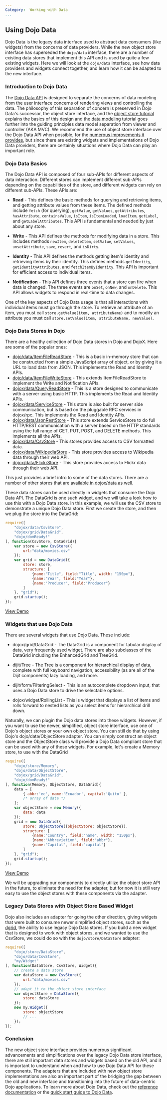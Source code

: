 ```yaml
---
Category:  Working with Data
...
```


## Using Dojo Data

Dojo Data is the legacy data interface used to abstract data consumers (like widgets) from the concerns of data providers. While the new object store interface has superseded the `dojo/data` interface, there are a number of existing data stores that implement this API and is used by quite a few existing widgets. Here we will look at the `dojo/data` interface, see how data providers and widgets connect together, and learn how it can be adapted to the new interface.

### Introduction to Dojo Data

The [Dojo Data API](/reference-guide/1.10/dojo/data.html) is designed to separate the concerns of data modeling from the user interface concerns of rendering views and controlling the data. The philosophy of this separation of concern is preserved in Dojo Data's successor, the object store interface, and the [object store tutorial](../intro_dojo_store/) explains the basics of this design and the [data modeling](../data_modeling/) tutorial goes further into the guiding principles data model separation from viewer and controller (AKA MVC).
We recommend the use of object store interface over the Dojo Data API when possible, for the [numerous improvements it provides](http://www.sitepen.com/blog/2011/02/15/dojo-object-stores/), but since there are existing widgets and implementations of Dojo Data providers, there are certainly situations where Dojo Data can play an important role.

### Dojo Data Basics

The Dojo Data API is composed of four sub-APIs for different aspects of data interaction. Different stores can implement different sub-APIs depending on the capabilities of the store, and different widgets can rely on different sub-APIs. These APIs are:

*   **Read** - This defines the basic methods for querying and retrieving items, and getting attribute values from these items. The defined methods include `fetch` (for querying), `getValue`, `getValues`, `getAttributes`, `hasAttribute`, `containsValue`, `isItem`, `isItemLoaded`, `loadItem`, `getLabel`, and `getLabelAttributes`. This API is fundamental and needed by just about any store.

*   **Write** - This API defines the methods for modifying data in a store. This includes methods `newItem`, `deleteItem`, `setValue`, `setValues`, `unsetAttribute`, `save`, `revert`, and `isDirty`.

*   **Identity** - This API defines the methods getting item's identity and retrieving items by their identity. This defines methods `getIdentity`, `getIdentityAttributes`, and `fetchItemByIdentity`. This API is important for efficient access to individual items.

*   **Notification** - This API defines three events that a store can fire when data is changed. The three events are `onSet`, `onNew`, and `onDelete`. This API allows widgets to respond in real-time to data changes.

One of the key aspects of Dojo Data usage is that all interactions with individual items must go through the store. To retrieve an attribute of an item, you must call `store.getValue(item, attributeName)` and to modify an attribute you must call `store.setValue(item, attributeName, newValue)`.

### Dojo Data Stores in Dojo

There are a healthy collection of Dojo Data stores in Dojo and DojoX. Here are some of the popular ones:

*   [dojo/data/ItemFileReadStore](/reference-guide/1.10/dojo/data/ItemFileReadStore.html#dojo-data-itemfilereadstore) - This is a basic in-memory store that can be constructed from a simple JavaScript array of object, or by giving it a URL to load data from JSON. This implements the Read and Identity APIs.
*   [dojo/data/ItemFileWriteStore](/reference-guide/1.10/dojo/data/ItemFileReadStore.html#dojo-data-itemfilewritestore) - This extends ItemFileReadStore to implement the Write and Notification APIs.
*   [dojox/data/QueryReadStore](/reference-guide/1.10/dojox/data/QueryReadStore.html#dojox-data-queryreadstore) - This is a store designed to communicate with a server using basic HTTP. This implements the Read and Identity APIs.
*   [dojox/data/ServiceStore](/reference-guide/1.10/dojox/data/ServiceStore.html#dojox-data-servicestore) - This store is also built for server side communication, but is based on the pluggable RPC services in dojox/rpc. This implements the Read and Identity APIs.
*   [dojox/data/JsonRestStore](/reference-guide/1.10/dojox/data/JsonRestStore.html#dojox-data-jsonreststore) - This store extends ServiceStore to do full HTTP/REST communication with a server based on the HTTP standards using the full range of GET, PUT, POST, and DELETE methods. This implements all the APIs.
*   [dojox/data/CsvStore](/reference-guide/1.10/dojox/data/CsvStore.html#dojox-data-csvstore) - This stores provides access to CSV formatted data.
*   [dojox/data/WikipediaStore](/reference-guide/1.10/dojox/data/WikipediaStore.html#dojox-data-wikipediastore) - This store provides access to Wikipedia data through their web API.
*   [dojox/data/FlickrStore](/reference-guide/1.10/dojox/data/FlickrStore.html#dojox-data-flickrstore) - This store provides access to Flickr data through their web API.

This just provides a brief intro to some of the data stores. There are a number of other stores that are [available in dojox/data as well](http://archive.dojotoolkit.org/nightly/dojotoolkit/dojox/data/).

These data stores can be used directly in widgets that consume the Dojo Data API. The DataGrid is one such widget, and we will take a look how to use this with a Dojo Data store. In this example, we will use the CSV store to demonstrate a unique Dojo Data store. First we create the store, and then we plug the store into the DataGrid:

```js
require([
	"dojox/data/CsvStore",
	"dojox/grid/DataGrid",
	"dojo/domReady!"
], function(CsvStore, DataGrid){
	var store = new CsvStore({
		url:"data/movies.csv"
	});
	var grid = new DataGrid({
		store: store,
		structure: [
			{name:"Title", field:"Title", width: "150px"},
			{name:"Year", field:"Year"},
			{name:"Producer", field:"Producer"}
		]
	}, "grid");
	grid.startup();
});
```
[View Demo](demo/demo.html)

### Widgets that use Dojo Data

There are several widgets that use Dojo Data. These include:

*   dojox/grid/DataGrid - The DataGrid is a component for tabular display of data, very frequently used widget. There are also subclasses of the DataGrid including the EnhancedGrid and TreeGrid.

*   dijit/Tree - The Tree is a component for hierarchical display of data, complete with full keyboard navigation, accessibility (as are all of the Dijit components) lazy loading, and more.

*   dijit/form/FilteringSelect - This is an autocomplete dropdown input, that uses a Dojo Data store to drive the selectable options.

*   dojox/widget/RollingList - This is widget that displays a list of items and rolls forward to nested lists as you select items for hierarchical drill down.

Naturally, we can plugin the Dojo data stores into these widgets. However, if you want to use the newer, simplified, object store interface, use one of Dojo's object stores or your own object store. You can still do that by using Dojo's dojo/data/ObjectStore adapter. You can simply construct an object store and the ObjectStore class will provide a Dojo Data compliant store that can be used with any of these widgets. For example, let's create a Memory store, to use with the DataGrid

```js
require([
	"dojo/store/Memory",
	"dojo/data/ObjectStore",
	"dojox/grid/DataGrid",
	"dojo/domReady!"
], function(Memory, ObjectStore, DataGrid){
	data = [
		{ abbr:'ec', name:'Ecuador', capital:'Quito' },
		/* array of data */
	];
	var objectStore = new Memory({
		data: data
	});
	grid = new DataGrid({
		store: ObjectStore({objectStore: objectStore}),
		structure: [
			{name:"Country", field:"name", width: "150px"},
			{name:"Abbreviation", field:"abbr"},
			{name:"Capital", field:"capital"}
		]
	}, "grid");
	grid.startup();
});
```

[View Demo](demo/store-adapter.html)

We will be upgrading our components to directly utilize the object store API in the future, to eliminate the need for the adapter, but for now it is still very easy to use the object stores with these components via the adapter.

### Legacy Data Stores with Object Store Based Widget

Dojo also includes an adapter for going the other direction, giving widgets that were built to consume newer simplified object stores, such as the [dgrid](http://dgrid.io/), the ability to use legacy Dojo Data stores. If you build a new widget that is designed to work with object stores, and we wanted to use the CsvStore, we could do so with the `dojo/store/DataStore` adapter:

```js
require([
	"dojo/store/DataStore",
	"dojo/data/CsvStore",
	"my/Widget"
], function(DataStore, CsvStore, Widget){
	// create a data store
	var dataStore = new CsvStore({
		url:"data/movies.csv"
	});
	// adapt it to the object store interface
	var objectStore = DataStore({
		store: dataStore
	});
	new my.Widget({
		store: objectStore
		// ...
	});
});
```

### Conclusion

The new object store interface provides numerous significant advancements and simplifications over the legacy Dojo Data store interface, there are still important data stores and widgets based on the old API, and it is important to understand when and how to use Dojo Data API for these components. The adapters that are included with new object store implementations are also an important part of the bridging the gap between the old and new interface and transitioning into the future of data-centric Dojo applications. To learn more about Dojo Data, check out the [reference documentation](/reference-guide/1.10/dojo/data.html) or the [quick start guide to Dojo Data](/reference-guide/1.10/quickstart/data/usingdatastores.html).